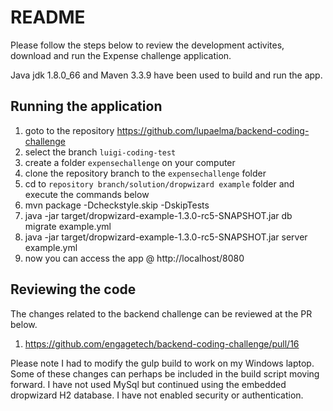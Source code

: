 README
====
Please follow the steps below to review the development activites,
download and run the Expense challenge application.

Java jdk 1.8.0_66 and Maven 3.3.9 have been used to build and run the app.

Running the application
--------------

1. goto to the repository https://github.com/lupaelma/backend-coding-challenge
0. select the branch `luigi-coding-test`
0. create a folder `expensechallenge` on your computer
0. clone the repository branch to the `expensechallenge` folder
0. cd to `repository branch/solution/dropwizard example` folder and execute the commands below
0. mvn package -Dcheckstyle.skip -DskipTests
0. java -jar target/dropwizard-example-1.3.0-rc5-SNAPSHOT.jar db migrate example.yml
0. java -jar target/dropwizard-example-1.3.0-rc5-SNAPSHOT.jar server example.yml
0. now you can access the app @ http://localhost/8080

Reviewing the code
--------------
The changes related to the backend challenge can be reviewed at the PR below.

1. https://github.com/engagetech/backend-coding-challenge/pull/16

Please note I had to modify the gulp build to work on my Windows laptop. 
Some of these changes can perhaps be included in the build script moving forward.
I have not used MySql but continued using the embedded dropwizard H2 database. 
I have not enabled security or authentication.
